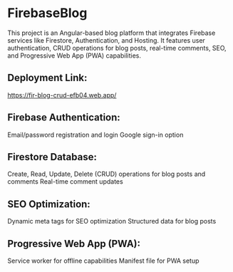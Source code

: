 # FirebaseBlog

This project is an Angular-based blog platform that integrates Firebase services like Firestore, Authentication, and Hosting. It features user authentication, CRUD operations for blog posts, real-time comments, SEO, and Progressive Web App (PWA) capabilities.

## Deployment Link:
https://fir-blog-crud-efb04.web.app/

## Firebase Authentication:

Email/password registration and login
Google sign-in option

## Firestore Database:
Create, Read, Update, Delete (CRUD) operations for blog posts and comments
Real-time comment updates

## SEO Optimization:
Dynamic meta tags for SEO optimization
Structured data for blog posts

## Progressive Web App (PWA):

Service worker for offline capabilities
Manifest file for PWA setup
